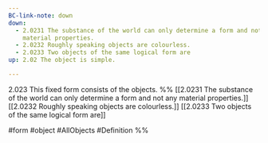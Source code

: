 ```yaml
---
BC-link-note: down
down:
  - 2.0231 The substance of the world can only determine a form and not any
    material properties.
  - 2.0232 Roughly speaking objects are colourless.
  - 2.0233 Two objects of the same logical form are
up: 2.02 The object is simple.

---
```

2.023 This fixed form consists of the objects.
%%
[[2.0231 The substance of the world can only determine a form and not any material properties.]]
[[2.0232 Roughly speaking objects are colourless.]]
[[2.0233 Two objects of the same logical form are]]

#form #object #AllObjects #Definition %%